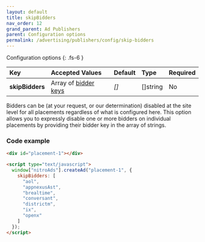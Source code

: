 ```yaml
---
layout: default
title: skipBidders
nav_order: 12
grand_parent: Ad Publishers
parent: Configuration options
permalink: /advertising/publishers/config/skip-bidders
---
```


Configuration options
{: .fs-6 }

| Key             | Accepted Values                                                | Default | Type     | Required |
| :-------------- | :------------------------------------------------------------- | :------ | :------- | :------- |
| **skipBidders** | Array of [bidder keys](/advertising/publishers/config/bidders) | _[]_    | []string | No       |

Bidders can be (at your request, or our determination) disabled at the site level for all placements regardless of what is configured here. This option allows you to expressly disable one or more bidders on individual placements by providing their bidder key in the array of strings.

### Code example

```html
<div id="placement-1"></div>

<script type="text/javascript">
  window["nitroAds"].createAd("placement-1", {
    skipBidders: [
      "aol",
      "appnexusAst",
      "brealtime",
      "conversant",
      "districtm",
      "ix",
      "openx"
    ]
  });
</script>
```
